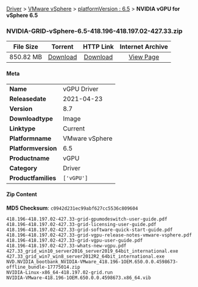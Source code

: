 
[Driver](/README.md)  >  [VMware vSphere](/index/Driver/VMware_vSphere.md)  >  [platformVersion : 6.5](/index/Driver/VMware_vSphere/6.5.md)  >  **NVIDIA vGPU for vSphere 6.5**


### NVIDIA-GRID-vSphere-6.5-418.196-418.197.02-427.33.zip

| **File Size** | **Torrent**  | **HTTP Link** | **Internet Archive** |
|:-------------:|:------------:|:-------------:|:--------------------:|
| 850.82 MB |  [Download](https://archive.org/download/nvgpu_NVIDIA-GRID-vSphere-6.5-418.196-418.197.02-427.33.zip_thoxdbb2/nvgpu_NVIDIA-GRID-vSphere-6.5-418.196-418.197.02-427.33.zip_thoxdbb2_archive.torrent)       | [Download](https://archive.org/compress/nvgpu_NVIDIA-GRID-vSphere-6.5-418.196-418.197.02-427.33.zip_thoxdbb2) | [View Page](https://archive.org/details/nvgpu_NVIDIA-GRID-vSphere-6.5-418.196-418.197.02-427.33.zip_thoxdbb2)       |

#### Meta

<table>
<tr><td><strong>Name</strong></td><td>vGPU Driver</td></tr>
<tr><td><strong>Releasedate</strong></td><td>2021-04-23</td></tr>
<tr><td><strong>Version</strong></td><td>8.7</td></tr>
<tr><td><strong>Downloadtype</strong></td><td>Image</td></tr>
<tr><td><strong>Linktype</strong></td><td>Current</td></tr>
<tr><td><strong>Platformname</strong></td><td>VMware vSphere</td></tr>
<tr><td><strong>Platformversion</strong></td><td>6.5</td></tr>
<tr><td><strong>Productname</strong></td><td>vGPU</td></tr>
<tr><td><strong>Category</strong></td><td>Driver</td></tr>
<tr><td><strong>Productfamilies</strong></td><td><code>['vGPU']</code></td></tr>
</table>

#### Zip Content

**MD5 Checksum**: `c0942d231ec99abf627cc5536c809604`

```text
418.196-418.197.02-427.33-grid-gpumodeswitch-user-guide.pdf
418.196-418.197.02-427.33-grid-licensing-user-guide.pdf
418.196-418.197.02-427.33-grid-software-quick-start-guide.pdf
418.196-418.197.02-427.33-grid-vgpu-release-notes-vmware-vsphere.pdf
418.196-418.197.02-427.33-grid-vgpu-user-guide.pdf
418.196-418.197.02-427.33-whats-new-vgpu.pdf
427.33_grid_win10_server2016_server2019_64bit_international.exe
427.33_grid_win7_win8_server2012R2_64bit_international.exe
NVD.NVIDIA_bootbank_NVIDIA-VMware_418.196-1OEM.650.0.0.4598673-offline_bundle-17775014.zip
NVIDIA-Linux-x86_64-418.197.02-grid.run
NVIDIA-VMware-418.196-1OEM.650.0.0.4598673.x86_64.vib
```
